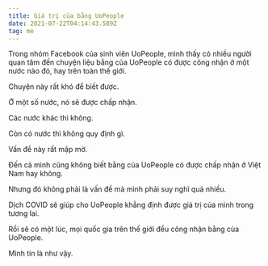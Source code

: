 ```yaml
---
title: Giá trị của bằng UoPeople
date: 2021-07-22T04:14:43.589Z
tag: me
---
```

Trong nhóm Facebook của sinh viên UoPeople, mình thấy có nhiều người quan tâm đến chuyện liệu bằng của UoPeople có được công nhận ở một nước nào đó, hay trên toàn thế giới.

Chuyện này rất khó để biết được.

Ở một số nước, nó sẽ được chấp nhận.

Các nước khác thì không.

Còn có nước thì không quy định gì.

Vấn đề này rất mập mờ.

Đến cả mình cũng không biết bằng của UoPeople có được chấp nhận ở Việt Nam hay không.

Nhưng đó không phải là vấn đề mà mình phải suy nghĩ quá nhiều.

Dịch COVID sẽ giúp cho UoPeople khẳng định được giá trị của mình trong tương lai.

Rồi sẽ có một lúc, mọi quốc gia trên thế giới đều công nhận bằng của UoPeople. 

Mình tin là như vậy.